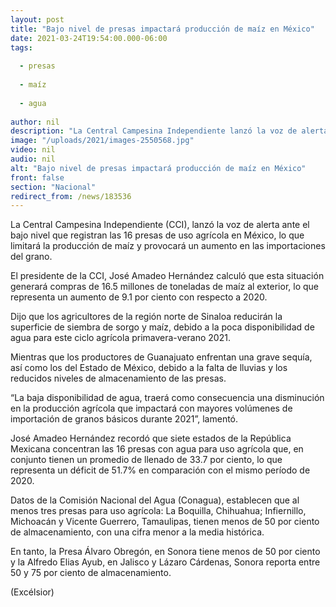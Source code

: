 ```yaml
---
layout: post
title: "Bajo nivel de presas impactará producción de maíz en México"
date: 2021-03-24T19:54:00.000-06:00
tags:
  
  - presas
  
  - maíz
  
  - agua
  
author: nil
description: "La Central Campesina Independiente lanzó la voz de alerta ante el bajo nivel que registran las 16 presas de uso agrícola en México, lo que limitará la producción de maíz"
image: "/uploads/2021/images-2550568.jpg"
video: nil
audio: nil
alt: "Bajo nivel de presas impactará producción de maíz en México"
front: false
section: "Nacional"
redirect_from: /news/183536
---
```


La Central Campesina Independiente (CCI), lanzó la voz de alerta ante el bajo nivel que registran las 16 presas de uso agrícola en México, lo que limitará la producción de maíz y provocará un aumento en las importaciones del grano.

El presidente de la CCI, José Amadeo Hernández calculó que esta situación generará compras de 16.5 millones de toneladas de maíz al exterior, lo que representa un aumento de 9.1 por ciento con respecto a 2020.

Dijo que los agricultores de la región norte de Sinaloa reducirán la superficie de siembra de sorgo y maíz, debido a la poca disponibilidad de agua para este ciclo agrícola primavera-verano 2021.

Mientras que los productores de Guanajuato enfrentan una grave sequía, así como los del Estado de México, debido a la falta de lluvias y los reducidos niveles de almacenamiento de las presas.

“La baja disponibilidad de agua, traerá como consecuencia una disminución en la producción agrícola que impactará con mayores volúmenes de importación de granos básicos durante 2021”, lamentó.


José Amadeo Hernández recordó que siete estados de la República Mexicana concentran las 16 presas con agua para uso agrícola que, en conjunto tienen un promedio de llenado de 33.7 por ciento, lo que representa un déficit de 51.7% en comparación con el mismo período de 2020.

Datos de la Comisión Nacional del Agua (Conagua), establecen que al menos tres presas para uso agrícola: La Boquilla, Chihuahua; Infiernillo, Michoacán y Vicente Guerrero, Tamaulipas, tienen menos de 50 por ciento de almacenamiento, con una cifra menor a la media histórica.

En tanto, la Presa Álvaro Obregón, en Sonora tiene menos de 50 por ciento y la Alfredo Elias Ayub, en Jalisco y Lázaro Cárdenas, Sonora reporta entre 50 y 75 por ciento de almacenamiento.

(Excélsior)